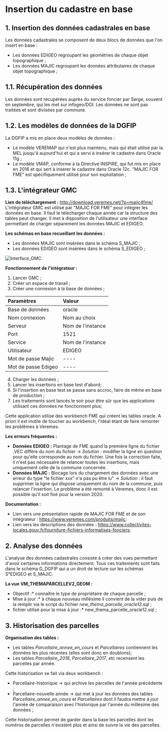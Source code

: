 # Insertion du cadastre en base

## 1. Insertion des données cadastrales en base

Les données cadastrales se composent de deux blocs de données que l'on insert en base :
* Les données EDIGEO regroupant les géométries de chaque objet topographique ;
* Les données MAJIC regroupant les données attributaires de chaque objet topographique ;


## 1.1. Récupération des données

Les données sont récupérées auprès du service foncier par Serge, souvent en septembre, qui les met sur infogeo/DGI.
Les données ne sont pas traitées et sont divisées par commune.

## 1.2. Les modèles de données de la DGFIP

La DGFIP a mis en place deux modèles de données :
* Le modèle VEREMAP qui n'est plus maintenu, mais qui était utilisé par la MEL jusqu'à aujourd'hui et qui a servi à insérer le cadastre dans Oracle 11g ;
* Le modèle VMAP, conforme à la Directive INSPIRE, qui fut mis en place en 2016 et qui sert à insérer le cadastre dans Oracle 12c. "MAJIC FOR FME" est spécifiquement utilisé pour son exploitation ;

## 1.3. L'intégrateur GMC

**Lien de téléchargement :**  <http://download.veremes.net/?p=majic4fme/>  
L'intégrateur GMC est utilisé par "MAJIC FOR FME" pour intégrer les données en base. Il faut le télécharger chaque année car la structure des tables peut changer. Il met à disposition de l'utilisateur une interface permettant de charger séparement les données MAJIC et EDIGEO.  

**Les schémas en base recueillant les données :**
* Les données MAJIC sont insérées dans le schéma S_MAJIC ;
* Les données EDIGEO sont insérées dans le schéma S_EDIGEO ;

![Interface_GMC](Intégrateur_GMC.png)

**Fonctionnement de l'intégrateur :**
1. Lancer GMC ;
2. Créer un espace de travail ;
3. Créer une connexion à la base de données ; 

|Paramètres          | Valeur           |
|:-------------------|:-----------------|
|Base de données     |oracle            |
|Nom connexion       |Nom au choix      |
|Serveur             |Nom de l'instance |
|Port                |1521              |
|Service             |Nom de l'instance |
|Utilisateur         |EDIGEO            |
|Mot de passe Majic  |----              |
|Mot de passe Edigeo |----              |

4. Charger les données ;
5. Lancer les insertions en base test d'abord;
6. Si l'insertion en base test se passe sans accroc, faire de même en base de production ;
7. Les traitements sont lancés le soir pour être sûr que les applications utilisant ces données ne fonctionnent plus;

Cette application utilise des workbench FME qui créent les tables oracle. A priori il est inutile de toucher au workbench, l'idéal étant de faire remonter les problèmes à Veremes.  

**Les erreurs fréquentes :**  
* **Données EDIGEO :** Plantage de FME quand la première ligne du fichier .VEC diffère du nom du fichier -> *Solution :* modifier la ligne en question pour qu'elle corresponde au nom du fichier. Une fois la correction faite, il n'est pas nécessaire de relancer toutes les insertions, mais uniquement celle de la commune concernée.
* **Données MAJIC :** Blocage lors du chargement des données avec une erreur du type "le fichier xxx" n'a pas pu être lu" -> *Solution :* il faut supprimer la ligne qui dispose uniquement du nom de la commune, puis relancer l'insertion. Le problème a été remonté à Veremes, donc il est possible qu'il soit fixé pour la version 2020.

**Documentation :**  

* Lien vers une présentation rapide de MAJIC FOR FME et de son intégrateur : <https://www.veremes.com/produits/majic>;  
* Lien vers les descriptions des données : <https://www.collectivites-locales.gouv.fr/fourniture-fichiers-informatises-fonciers>;  


## 2. Analyse des données

L'analyse des données cadastrales consiste à créer des vues permettant d'avoir certaines informations directement. Tous ces traitements sont faits dans le schéma G_DGFIP qui a un droit de lecture sur les schémas S°EDIGEO et S_MAJIC.

**La vue VM_THEMAPARCELLEV2_GEOM :**  

* Objectif :* connaître le type de propriétaire de chaque parcelle ;  
* Mise à jour :* à chaque nouveau millésime il convient de la vider puis de la remplir via le script du fichier *new_thema_parcelle_oracle12.sql* ;
* fichier utilisé pour la mise à jour :* new_thema_parcelle_oracle12.sql ;

## 3. Historisation des parcelles

**Organisation des tables :**  
* Les tables *Parcellaire_annee_en_cours* et *Parcellaires* contiennent les données les plus récentes (elles sont donc en doublons);
* Les tables *Parcellaire_2018*, *Parcellaire_2017*, etc recensent les parcelles par année.

Cette historisation se fait via deux workbench :
* Parcellaire-historique -> qui archive les parcelles de l'année précédente ;
* Parcellaire-nouvelle année -> qui met à jour les données des tables *Parcellaire_annee_en_cours* et *Parcellaires* dont il faudra mettre à jour l'année de comparaison avec l'historique par l'année du millésime des données ;

Cette historisation permet de garder dans la base les parcelles dont les numéros de parcelles n'existent plus et ainsi de suivre la vie des parcelles.